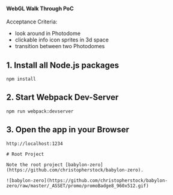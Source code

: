 #### WebGL Walk Through PoC

Acceptance Criteria:

- look around in Photodome
- clickable info icon sprites in 3d space
- transition between two Photodomes

## 1. Install all Node.js packages
```
npm install
```

## 2. Start Webpack Dev-Server
```
npm run webpack:devserver
```

## 3. Open the app in your Browser
```
http://localhost:1234

# Root Project

Note the root project [babylon-zero](https://github.com/christopherstock/babylon-zero).

![babylon-zero](https://github.com/christopherstock/babylon-zero/raw/master/_ASSET/promo/promoBadge8_960x512.gif)
